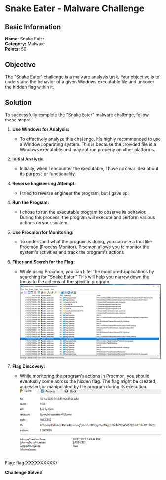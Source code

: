 # Snake Eater - Malware Challenge

## Basic Information
**Name:** Snake Eater  
**Category:** Malware  
**Points:** 50

## Objective

The "Snake Eater" challenge is a malware analysis task. Your objective is to understand the behavior of a given Windows executable file and uncover the hidden flag within it.

## Solution

To successfully complete the "Snake Eater" malware challenge, follow these steps:

1. **Use Windows for Analysis:**
   - To effectively analyze this challenge, it's highly recommended to use a Windows operating system. This is because the provided file is a Windows executable and may not run properly on other platforms.

2. **Initial Analysis:**
   - Initially, when I encounter the executable, I have no clear idea about its purpose or functionality.

3. **Reverse Engineering Attempt:**
   - I tried to reverse engineer the program, but I gave up.

4. **Run the Program:**
   - I chose to run the executable program to observe its behavior. During this process, the program will execute and perform various actions on your system.

5. **Use Procmon for Monitoring:**
   - To understand what the program is doing, you can use a tool like Procmon (Process Monitor). Procmon allows you to monitor the system's activities and track the program's actions.

6. **Filter and Search for the Flag:**
   - While using Procmon, you can filter the monitored applications by searching for "Snake Eater." This will help you narrow down the focus to the actions of the specific program.
![Filtering](<filter snake eater.png>)

7. **Flag Discovery:**
   - While monitoring the program's actions in Procmon, you should eventually come across the hidden flag. The flag might be created, accessed, or manipulated by the program during its execution.
![flag](flag.png)

Flag: flag{XXXXXXXXXX}

**Challenge Solved**  
